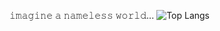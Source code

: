 𝚒𝚖𝚊𝚐𝚒𝚗𝚎 𝚊 𝚗𝚊𝚖𝚎𝚕𝚎𝚜𝚜 𝚠𝚘𝚛𝚕𝚍...
![Top Langs](https://github-readme-stats.vercel.app/api/top-langs/?username=anuraghazra&layout=compact&theme=dark)
